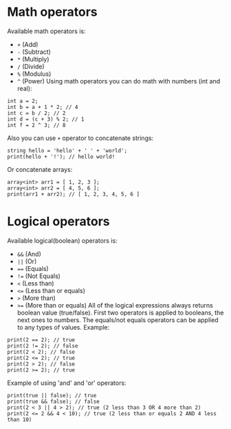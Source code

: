 
# Math operators 
Available math operators is:
- `+` (Add) 
- `-` (Subtract) 
- `*` (Multiply) 
- `/` (Divide)
- `%` (Modulus) 
- `^` (Power) 
Using math operators you can do math with numbers (int and real):
```poly
int a = 2;
int b = a + 1 * 2; // 4
int c = b / 2; // 2
int d = (c + 3) % 2; // 1
int f = 2 ^ 3; // 8
```

Also you can use `+` operator to concatenate strings:
```poly
string hello = 'hello' + ' ' + 'world';
print(hello + '!'); // hello world! 
```

Or concatenate arrays:
```poly
array<int> arr1 = [ 1, 2, 3 ];
array<int> arr2 = [ 4, 5, 6 ];
print(arr1 + arr2); // [ 1, 2, 3, 4, 5, 6 ] 
```

# Logical operators
Available logical(boolean) operators is:
- `&&` (And) 
- `||` (Or)
- `==` (Equals) 
- `!=` (Not Equals) 
- `<` (Less than) 
- `<=` (Less than or equals) 
- `>` (More than) 
- `>=` (More than or equals) 
All of the logical expressions always returns boolean value (true/false). 
First two operators is applied to booleans, the next ones to numbers. 
The equals/not equals operators can be applied to any types of values. 
Example:
```poly
print(2 == 2); // true
print(2 != 2); // false
print(2 < 2); // false
print(2 <= 2); // true
print(2 > 2); // false
print(2 >= 2); // true
```

Example of using 'and' and 'or' operators:
```poly
print(true || false); // true
print(true && false); // false
print(2 < 3 || 4 > 2); // true (2 less than 3 OR 4 more than 2)
print(2 <= 2 && 4 < 10); // true (2 less than or equals 2 AND 4 less than 10)
```
